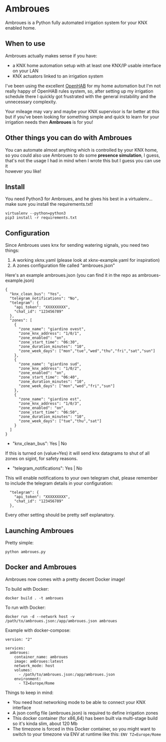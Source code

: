 # Ambroues

Ambroues is a Python fully automated irrigation system for your KNX enabled home.

## When to use

Ambroues actually makes sense if you have:

- a KNX home automation setup with at least one KNX/IP usable interface on your LAN
- KNX actuators linked to an irrigation system

I've been using the excellent [OpenHAB](https://openhab.org) for my home automation but I'm not really happy
of OpenHAB rules system, so, after setting up my irrigation schedule there I quickly got frustrated with the
general instability and the unnecessary complexity.

Your mileage may vary and maybe your KNX supervisor is far better at this but if you've been looking for 
something simple and quick to learn for your irrigation needs then **Ambroues** is for you!

## Other things you can do with Ambroues

You can automate almost anything which is controlled by your KNX home, so you could also use Ambroues to do some
**presence simulation**, I guess, that's not the usage I had in mind when I wrote this but I guess you can use it  
however you like!

## Install

You need Python3 for Ambroues, and he gives his best in a virtualenv... make sure you install the requirements.txt!

```
virtualenv --python=python3
pip3 install -r requirements.txt
```

## Configuration

Since Ambroues uses knx for sending watering signals, you need two things:

1) A working xknx.yaml (please look at xknx-example.yaml for inspiration)
2) A zones configuration file called "ambroues.json"

Here's an example ambroues.json (you can find it in the repo as ambroues-example.json)

```
{
  "knx_clean_bus": "Yes",
  "telegram_notifications": "No",
  "telegram": {
    "api_token": "XXXXXXXXX",
    "chat_id": "123456789"
  },
  "zones": [
    {
      "zone_name": "giardino ovest",
      "zone_knx_address": "1/0/1",
      "zone_enabled": "on",
      "zone_start_time": "06:30",
      "zone_duration_minutes": "10",
      "zone_week_days": ["mon","tue","wed","thu","fri","sat","sun"]
    },
    {
      "zone_name": "giardino sud",
      "zone_knx_address": "1/0/2",
      "zone_enabled": "on",
      "zone_start_time": "06:40",
      "zone_duration_minutes": "10",
      "zone_week_days": ["mon","wed","fri","sun"]
    },
    {
      "zone_name": "giardino est",
      "zone_knx_address": "1/0/3",
      "zone_enabled": "on",
      "zone_start_time": "06:50",
      "zone_duration_minutes": "10",
      "zone_week_days": ["tue","thu","sat"]
    }
  ]
}
```
- "knx_clean_bus":  Yes | No

If this is turned on (value=Yes) it will send knx datagrams to shut of
all zones on sigint, for safety reasons.

- "telegram_notifications": Yes | No

This will enable notifications to your own telegram chat, please remember
to include the telegram details in your configuration:
```
  "telegram": {
    "api_token": "XXXXXXXXX",
    "chat_id": "123456789"
  },
```

Every other setting should be pretty self explanatory.

## Launching Ambroues

Pretty simple:
```
python ambroues.py
```

## Docker and Ambroues

Ambroues now comes with a pretty decent Docker image!

To build with Docker:
```
docker build . -t ambroues
```
To run with Docker:
```
docker run -d --network host -v /path/to/ambroues.json:/app/ambroues.json ambroues
```
Example with docker-compose:
```
version: "2"

services:
  ambroues:
    container_name: ambroues
    image: ambroues:latest
    network_mode: host
    volumes:
      - /path/to/ambroues.json:/app/ambroues.json
    environment:
      - TZ=Europe/Rome
```
Things to keep in mind:

- You need host networking mode to be able to connect your KNX interface
- A json config file (ambroues.json) is required to define irrigation zones
- This docker container (for x86_64) has been built via multi-stage build so it's kinda slim, about 120 Mb
- The timezone is forced in this Docker container, so you might want to switch to your timezone via ENV at runtime like this:
    `ENV TZ=Europe/Rome`

